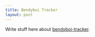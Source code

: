 ```yaml
---
title: Bendyboi Tracker
layout: post
---
```


Write stuff here about [bendyboi-tracker](https://github.com/alis0nc/bendyboi-tracker).
